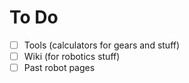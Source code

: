 # To Do

- [ ] Tools (calculators for gears and stuff)
- [ ] Wiki (for robotics stuff)
- [ ] Past robot pages

